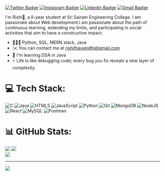 <!-- <img  align="right" src="" alt="coding gif" height="300" width="400"></img> -->
[![Twitter Badge](https://img.shields.io/twitter/url?url=https%3A%2F%2Ftwitter.com%2Frishithayanidhi&label=%40rishithayanidhi
)](https://x.com/rishithayanidhi)
[![Instagram Badge](https://img.shields.io/badge/rishithayanidhi-%23E4405F.svg?&style=flat-square&logo=instagram&logoColor=white)](https://www.instagram.com/rishithayanidhi/)
 [![Linkedin Badge](https://img.shields.io/badge/-rishithayanidhi-blue?style=flat-square&logo=Linkedin&logoColor=white&link=https://www.linkedin.com/in/rishithayanidhi/)](https://www.linkedin.com/in/rishithayanidhi/) 
[![Gmail Badge](https://img.shields.io/badge/-rishithayanidhi@gmail.com-c14438?style=flat-square&logo=Gmail&logoColor=white&link=mailto:rishithayanidhi@gmail.com)](mailto:rishithayanidhi@gmail.com)


I'm Rishi🤞, a II-year student at Sri Sairam Engineering College. I am passionate about Web development.I am passionate about the path of continuous learning, extending my limits, and participating in social activities that aim to have a constructive impact.

* 🧑🏽‍💻  Python, SQL, MERN stack, Java
* ✉️  You can contact me at [rishithayanidhi@gmail.com](mailto:rishithayanidhi@gmail.com)
* 🧠  I'm learning DSA in Java
* ⚡  Life is like debugging code; every bug you fix reveals a new layer of complexity.

# 💻 Tech Stack:
![C](https://img.shields.io/badge/c-%2300599C.svg?style=for-the-badge&logo=c&logoColor=white) ![Java](https://img.shields.io/badge/java-%23ED8B00.svg?style=for-the-badge&logo=openjdk&logoColor=white) ![HTML5](https://img.shields.io/badge/html5-%23E34F26.svg?style=for-the-badge&logo=html5&logoColor=white) ![JavaScript](https://img.shields.io/badge/javascript-%23323330.svg?style=for-the-badge&logo=javascript&logoColor=%23F7DF1E) ![Python](https://img.shields.io/badge/python-3670A0?style=for-the-badge&logo=python&logoColor=ffdd54) ![Git](https://img.shields.io/badge/git-%23F05033.svg?style=for-the-badge&logo=git&logoColor=white) ![MongoDB](https://img.shields.io/badge/MongoDB-%234ea94b.svg?style=for-the-badge&logo=mongodb&logoColor=white) ![NodeJS](https://img.shields.io/badge/node.js-6DA55F?style=for-the-badge&logo=node.js&logoColor=white) ![React](https://img.shields.io/badge/react-%2320232a.svg?style=for-the-badge&logo=react&logoColor=%2361DAFB) ![MySQL](https://img.shields.io/badge/mysql-4479A1.svg?style=for-the-badge&logo=mysql&logoColor=white) ![Postman](https://img.shields.io/badge/Postman-FF6C37?style=for-the-badge&logo=postman&logoColor=white)
# 📊 GitHub Stats:
![](https://github-readme-stats.vercel.app/api?username=rishithayanidhi&theme=react&hide_border=false&include_all_commits=true&count_private=true)
![](https://github-readme-streak-stats.herokuapp.com/?user=rishithayanidhi&theme=react&hide_border=false)<br/>
![](https://github-readme-stats.vercel.app/api/top-langs/?username=rishithayanidhi&theme=react&hide_border=false&include_all_commits=true&count_private=true&layout=compact)

---
[![](https://visitcount.itsvg.in/api?id=rishithayanidhi&icon=1&color=5)](https://visitcount.itsvg.in)

<!-- Proudly created with GPRM ( https://gprm.itsvg.in ) -->
